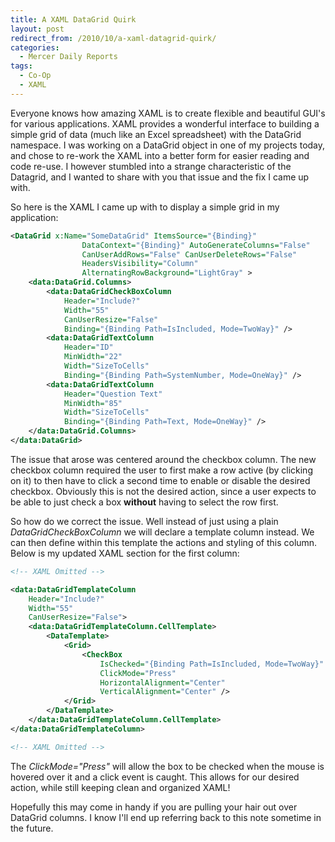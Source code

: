 ```yaml
---
title: A XAML DataGrid Quirk
layout: post
redirect_from: /2010/10/a-xaml-datagrid-quirk/
categories:
  - Mercer Daily Reports
tags:
  - Co-Op
  - XAML
---
```


Everyone knows how amazing XAML is to create flexible and beautiful GUI's for
various applications. XAML provides a wonderful interface to building a simple
grid of data (much like an Excel spreadsheet) with the DataGrid namespace. I was
working on a DataGrid object in one of my projects today, and chose to re-work
the XAML into a better form for easier reading and code re-use. I however
stumbled into a strange characteristic of the Datagrid, and I wanted to share
with you that issue and the fix I came up with.

So here is the XAML I came up with to display a simple grid in my application:

```xml
<DataGrid x:Name="SomeDataGrid" ItemsSource="{Binding}"
                DataContext="{Binding}" AutoGenerateColumns="False"
                CanUserAddRows="False" CanUserDeleteRows="False"
                HeadersVisibility="Column"
                AlternatingRowBackground="LightGray" >
    <data:DataGrid.Columns>
		<data:DataGridCheckBoxColumn
            Header="Include?"
            Width="55"
            CanUserResize="False"
            Binding="{Binding Path=IsIncluded, Mode=TwoWay}" />
        <data:DataGridTextColumn
            Header="ID"
            MinWidth="22"
            Width="SizeToCells"
            Binding="{Binding Path=SystemNumber, Mode=OneWay}" />
        <data:DataGridTextColumn
            Header="Question Text"
            MinWidth="85"
            Width="SizeToCells"
            Binding="{Binding Path=Text, Mode=OneWay}" />
    </data:DataGrid.Columns>
</data:DataGrid>
```

The issue that arose was centered around the checkbox column. The new checkbox
column required the user to first make a row active (by clicking on it) to then
have to click a second time to enable or disable the desired checkbox. Obviously
this is not the desired action, since a user expects to be able to just check a
box **without** having to select the row first.

So how do we correct the issue. Well instead of just using a plain
*DataGridCheckBoxColumn* we will declare a template column instead. We can then
define within this template the actions and styling of this column. Below is my
updated XAML section for the first column:

```xml
<!-- XAML Omitted -->

<data:DataGridTemplateColumn
	Header="Include?"
	Width="55"
	CanUserResize="False">
	<data:DataGridTemplateColumn.CellTemplate>
		<DataTemplate>
			<Grid>
				<CheckBox
					IsChecked="{Binding Path=IsIncluded, Mode=TwoWay}"
					ClickMode="Press"
					HorizontalAlignment="Center"
					VerticalAlignment="Center" />
			</Grid>
		</DataTemplate>
	</data:DataGridTemplateColumn.CellTemplate>
</data:DataGridTemplateColumn>

<!-- XAML Omitted -->
```

The *ClickMode="Press"* will allow the box to be checked when the mouse is
hovered over it and a click event is caught. This allows for our desired action,
while still keeping clean and organized XAML!

Hopefully this may come in handy if you are pulling your hair out over DataGrid
columns. I know I'll end up referring back to this note sometime in the future.
